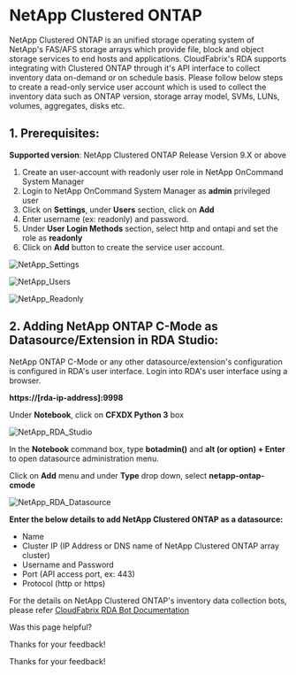  



# NetApp Clustered ONTAP

NetApp Clustered ONTAP is an unified storage operating system of NetApp's FAS/AFS storage arrays which provide file, block and object storage services to end hosts and applications. CloudFabrix's RDA supports integrating with Clustered ONTAP through it's API interface to collect inventory data on-demand or on schedule basis. Please follow below steps to create a read-only service user account which is used to collect the inventory data such as ONTAP version, storage array model, SVMs, LUNs, volumes, aggregates, disks etc.

## ****1\. Prerequisites:****

**Supported version**: NetApp Clustered ONTAP Release Version 9.X or above

1.  Create an user-account with readonly user role in NetApp OnCommand System Manager
2.  Login to NetApp OnCommand System Manager as **admin** privileged user
3.  Click on **Settings**, under **Users** section, click on **Add**
4.  Enter username (ex: readonly) and password.
5.  Under **User Login Methods** section, select http and ontapi and set the role as **readonly**
6.  Click on **Add** button to create the service user account.

![NetApp_Settings](https://bot-docs.cloudfabrix.io/images/rda_integrations/netapp/netapp_settings.png)

![NetApp_Users](https://bot-docs.cloudfabrix.io/images/rda_integrations/netapp/netapp_users.png)

![NetApp_Readonly](https://bot-docs.cloudfabrix.io/images/rda_integrations/netapp/netapp_readonly.png)

## ****2\. Adding NetApp ONTAP C-Mode as Datasource/Extension in RDA Studio:****

NetApp ONTAP C-Mode or any other datasource/extension's configuration is configured in RDA's user interface. Login into RDA's user interface using a browser.

**https://\[rda-ip-address\]:9998**

Under **Notebook**, click on **CFXDX Python 3** box

![NetApp_RDA_Studio](https://bot-docs.cloudfabrix.io/images/rda_integrations/netapp/netapp_python.png)

In the **Notebook** command box, type **botadmin()** and **alt (or option) + Enter** to open datasource administration menu.

Click on **Add** menu and under **Type** drop down, select **netapp-ontap-cmode**

![NetApp_RDA_Datasource](https://bot-docs.cloudfabrix.io/images/rda_integrations/netapp/netapp_botadmin.png)

**Enter the below details to add NetApp Clustered ONTAP as a datasource:**

*   Name
*   Cluster IP (IP Address or DNS name of NetApp Clustered ONTAP array cluster)
*   Username and Password
*   Port (API access port, ex: 443)
*   Protocol (http or https)

For the details on NetApp Clustered ONTAP's inventory data collection bots, please refer [CloudFabrix RDA Bot Documentation](https://bot-docs.cloudfabrix.io/Extensions/extensions_L_N/#extension-netapp-ontap-cmode "CloudFabrix RDA Bot Documentation")

Was this page helpful?

Thanks for your feedback!

Thanks for your feedback!